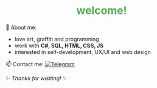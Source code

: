 <h1 align="center" style="color:#4CAF50">welcome!</h1>

<p align="center">
  <style="color: dark-green;font-weight:400;font-size:20px"alt="Forest Banner">
</p>

🌲 About me:
- love art, graffiti and programming
- work with **C#, SQL, HTML, CSS, JS**
- interested in self-development, UX/UI and web design

📫 Contact me:
[![Telegram](https://img.shields.io/badge/Telegram-2CA5E0?style=for-the-badge&logo=telegram&logoColor=white&color=4CAF50)](https://t.me/yyohhaa)

✨ *Thanks for wisiting!* ✨

